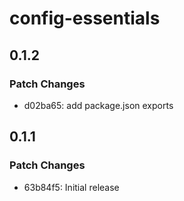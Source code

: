 # config-essentials

## 0.1.2

### Patch Changes

- d02ba65: add package.json exports

## 0.1.1

### Patch Changes

- 63b84f5: Initial release
